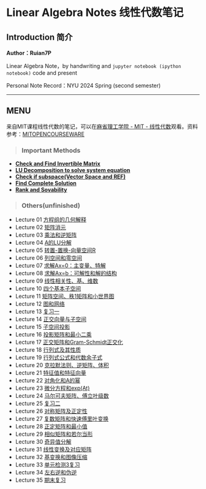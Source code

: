 # Linear Algebra Notes 线性代数笔记

## Introduction 简介

**Author：Ruian7P**

Linear Algebra Note，by handwriting and `jupyter notebook (ipython notebook)` code and present

Personal Note Record：NYU 2024 Spring (second semester)

----

## MENU

来自MIT课程线性代数的笔记，可以在[麻省理工学院 - MIT - 线性代数](https://www.bilibili.com/video/BV16Z4y1U7oU)观看。资料参考：[MITOPENCOURSEWARE](https://ocw.mit.edu/courses/18-06-linear-algebra-spring-2010/)

> ### Important Methods
- **[Check and Find Invertible Matrix](https://github.com/Ruian7P/Linear-Algebra-notes/blob/main/Methods/Check%20and%20Find%20Invertible%20Matrix.pdf)**
- **[LU Decomposition to solve system equation](https://github.com/Ruian7P/Linear-Algebra-notes/blob/main/Methods/LU%20Decomposition%20to%20solve%20system%20equation.pdf)**
- **[Check if subspace(Vector Space and REF)](https://github.com/Ruian7P/Linear-Algebra-notes/blob/main/Methods/Vector%20Space%20and%20REF%20(check%20if%20subspace).pdf)**
- **[Find Complete Solution](https://github.com/Ruian7P/Linear-Algebra-notes/blob/main/Methods/Complete%20Solution%20(Find).pdf)**
- **[Rank and Sovability](https://github.com/Ruian7P/Linear-Algebra-notes/blob/main/Methods/Rank%20and%20Sovability.pdf)**


> ### Others(unfinished)
- Lecture 01 [方程组的几何解释](https://github.com/Ruian7P/Linear-Algebra-notes/blob/main/Lecture%2001%20%26%2002.ipynb)
- Lecture 02 [矩阵消元](https://github.com/Ruian7P/Linear-Algebra-notes/blob/main/Lecture%2001%20%26%2002.ipynb)
- Lecture 03 [乘法和逆矩阵](https://github.com/Ruian7P/Linear-Algebra-notes/blob/main/Lecture%2003.ipynb)
- Lecture 04 [A的LU分解](https://github.com/Ruian7P/Linear-Algebra-notes/blob/main/Lecture%2004.ipynb)
- Lecture 05 [转置-置换-向量空间R](chapter05.ipynb)
- Lecture 06 [列空间和零空间](chapter06.ipynb)
- Lecture 07 [求解Ax=0：主变量、特解](chapter07.ipynb)
- Lecture 08 [求解Ax=b：可解性和解的结构](chapter08.ipynb)
- Lecture 09 [线性相关性、基、维数](chapter09.ipynb)
- Lecture 10 [四个基本子空间](chapter10.ipynb)
- Lecture 11 [矩阵空间、秩1矩阵和小世界图](chapter11.ipynb)
- Lecture 12 [图和网络](chapter12.ipynb)
- Lecture 13 [复习一](chapter13.ipynb)
- Lecture 14 [正交向量与子空间](chapter14.ipynb)
- Lecture 15 [子空间投影](chapter15.ipynb)
- Lecture 16 [投影矩阵和最小二乘](chapter16.ipynb)
- Lecture 17 [正交矩阵和Gram-Schmidt正交化](chapter17.ipynb)
- Lecture 18 [行列式及其性质](chapter18.ipynb)
- Lecture 19 [行列式公式和代数余子式](chapter19.ipynb)
- Lecture 20 [克拉默法则、逆矩阵、体积](chapter20.ipynb)
- Lecture 21 [特征值和特征向量](chapter21.ipynb)
- Lecture 22 [对角化和A的幂](chapter22.ipynb)
- Lecture 23 [微分方程和exp(At)](chapter23.ipynb)
- Lecture 24 [马尔可夫矩阵、傅立叶级数](chapter24.ipynb)
- Lecture 25 [复习二](chapter25.ipynb)
- Lecture 26 [对称矩阵及正定性](chapter26.ipynb)
- Lecture 27 [复数矩阵和快速傅里叶变换](chapter27.ipynb)
- Lecture 28 [正定矩阵和最小值](chapter28.ipynb)
- Lecture 29 [相似矩阵和若尔当形](chapter29.ipynb)
- Lecture 30 [奇异值分解](chapter30.ipynb)
- Lecture 31 [线性变换及对应矩阵](chapter31.ipynb)
- Lecture 32 [基变换和图像压缩](chapter32.ipynb)
- Lecture 33 [单元检测3复习](chapter33.ipynb)
- Lecture 34 [左右逆和伪逆](chapter34.ipynb)
- Lecture 35 [期末复习](chapter35.ipynb)
